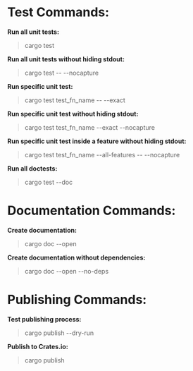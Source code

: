 # Test Commands:

**Run all unit tests:**
> cargo test

**Run all unit tests without hiding stdout:**
> cargo test -- --nocapture

**Run specific unit test:**
> cargo test test_fn_name -- --exact

**Run specific unit test without hiding stdout:**
> cargo test test_fn_name --exact --nocapture

**Run specific unit test inside a feature without hiding stdout:**
> cargo test test_fn_name --all-features -- --nocapture

**Run all doctests:**
> cargo test --doc


# Documentation Commands:

**Create documentation:**
> cargo doc --open

**Create documentation without dependencies:**
> cargo doc --open --no-deps


# Publishing Commands:

**Test publishing process:**
> cargo publish --dry-run

**Publish to Crates.io:**
> cargo publish